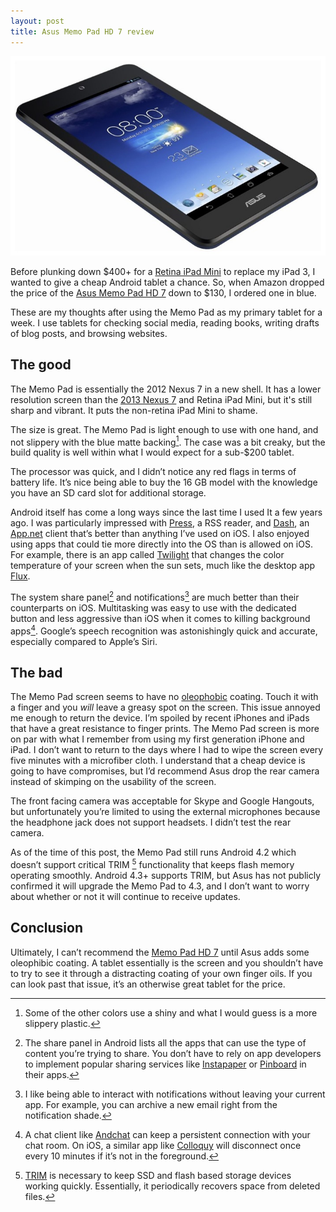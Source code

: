 ```yaml
---
layout: post
title: Asus Memo Pad HD 7 review
---
```

![Asus Memo Pad HD 7](/blog/images/2013/11/asus-memo-pad-hd-7.jpg)

Before plunking down $400+ for a [Retina iPad Mini](https://www.apple.com/ipad-mini/) to replace my iPad 3, I wanted to give a cheap Android tablet a chance. So, when Amazon dropped the price of the [Asus Memo Pad HD 7](http://www.amazon.com/gp/product/B00E0EY7Z6/ref=as_li_ss_tl?ie=UTF8&camp=1789&creative=390957&creativeASIN=B00E0EY7Z6&linkCode=as2&tag=chrisltd-20) down to $130, I ordered one in blue.

These are my thoughts after using the Memo Pad as my primary tablet for a week. I use tablets for checking social media, reading books, writing drafts of blog posts, and browsing websites.

## The good

The Memo Pad is essentially the 2012 Nexus 7 in a new shell. It has a lower resolution screen than the [2013 Nexus 7](http://www.amazon.com/gp/product/B00DVFLJDS/ref=as_li_ss_tl?ie=UTF8&camp=1789&creative=390957&creativeASIN=B00DVFLJDS&linkCode=as2&tag=chrjohsblo-20) and Retina iPad Mini, but it's still sharp and vibrant. It puts the non-retina iPad Mini to shame.

The size is great. The Memo Pad is light enough to use with one hand, and not slippery with the blue matte backing[^colors]. The case was a bit creaky, but the build quality is well within what I would expect for a sub-$200 tablet.

The processor was quick, and I didn’t notice any red flags in terms of battery life. It’s nice being able to buy the 16 GB model with the knowledge you have an SD card slot for additional storage.

Android itself has come a long ways since the last time I used It a few years ago. I was particularly impressed with [Press](https://play.google.com/store/apps/details?id=com.twentyfivesquares.press), a RSS reader, and [Dash](https://play.google.com/store/apps/details?id=com.themodernink.hooha), an [App.net](http://alpha.app.net/) client that’s better than anything I’ve used on iOS. I also enjoyed using apps that could tie more directly into the OS than is allowed on iOS. For example, there is an app called [Twilight](https://play.google.com/store/apps/details?id=com.themodernink.hoohaf) that changes the color temperature of your screen when the sun sets, much like the desktop app [Flux](http://justgetflux.com/).

The system share panel[^share] and notifications[^notifications] are much better than their counterparts on iOS. Multitasking was easy to use with the dedicated button and less aggressive than iOS when it comes to killing background apps[^irc]. Google’s speech recognition was astonishingly quick and accurate, especially compared to Apple’s Siri. 

## The bad

The Memo Pad screen seems to have no [oleophobic](https://en.wikipedia.org/wiki/Lipophobicity) coating. Touch it with a finger and you *will* leave a greasy spot on the screen.  This issue annoyed me enough to return the device. I’m spoiled by recent iPhones and iPads that have a great resistance to finger prints. The Memo Pad screen is more on par with what I remember from using my first generation iPhone and iPad. I don’t want to return to the days where I had to wipe the screen every five minutes with a microfiber cloth. I understand that a cheap device is going to have compromises, but I’d recommend Asus drop the rear camera instead of skimping on the usability of the screen.

The front facing camera was acceptable for Skype and Google Hangouts, but unfortunately you’re limited to using the external microphones because the headphone jack does not support headsets. I didn’t test the rear camera.

As of the time of this post, the Memo Pad still runs Android 4.2 which doesn’t support critical TRIM [^TRIM] functionality that keeps flash memory operating smoothly. Android 4.3+ supports TRIM, but Asus has not publicly confirmed it will upgrade the Memo Pad to 4.3, and I don’t want to worry about whether or not it will continue to receive updates.

## Conclusion

Ultimately, I can’t recommend the [Memo Pad HD 7](http://www.amazon.com/gp/product/B00E0EY7Z6/ref=as_li_ss_tl?ie=UTF8&camp=1789&creative=390957&creativeASIN=B00E0EY7Z6&linkCode=as2&tag=chrisltd-20) until Asus adds some oleophibic coating. A tablet essentially is the screen and you shouldn’t have to try to see it through a distracting coating of your own finger oils. If you can look past that issue, it’s an otherwise great tablet for the price.

[^colors]: Some of the other colors use a shiny and what I would guess is a more slippery plastic.

[^share]: The share panel in Android lists all the apps that can use the type of content you’re trying to share. You don’t have to rely on app developers to implement popular sharing services like [Instapaper](http://instapaper.com) or [Pinboard](http://pinboard.in/) in their apps. 

[^notifications]: I like being able to interact with notifications without leaving your current app. For example, you can archive a new email right from the notification shade.

[^irc]: A chat client like [Andchat](https://play.google.com/store/apps/details?id=net.andchat) can keep a persistent connection with your chat room. On iOS, a similar app like [Colloquy](https://itunes.apple.com/app/colloquy-irc-client/id302000478?mt=8&at=11l5Li) will disconnect once every 10 minutes if it’s not in the foreground.

[^idevices]: 

[^TRIM]: [TRIM](https://en.wikipedia.org/wiki/TRIM_%28SSD_command%29) is necessary to keep SSD and flash based storage devices working quickly. Essentially, it periodically recovers space from deleted files.
